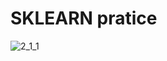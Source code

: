 # SKLEARN pratice
![2_1_1](https://user-images.githubusercontent.com/99486590/201394434-a8589967-e2ea-4e34-acd8-e6c74aa4b4be.png)
